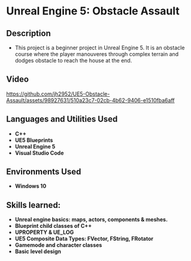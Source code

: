 <h1>Unreal Engine 5: Obstacle Assault</h1>

<h2>Description</h2>

- This project is a beginner project in Unreal Engine 5. It is an obstacle course where the player manouveres through complex terrain and dodges obstacle to reach the house at the end. 

<h2>Video</h2>

https://github.com/jh2952/UE5-Obstacle-Assault/assets/98927631/510a23c7-02cb-4b62-9406-e1510fba6aff

<h2>Languages and Utilities Used</h2>

- <b>C++</b>
- <b>UE5 Blueprints</b>
- <b>Unreal Engine 5</b>
- <b>Visual Studio Code</b>

<h2>Environments Used </h2>

- <b>Windows 10</b>

<h2>Skills learned:</h2>

- <b>Unreal engine basics: maps, actors, components & meshes.</b>
- <b>Blueprint child classes of C++</b>
- <b>UPROPERTY & UE_LOG</b>
- <b>UE5 Composite Data Types: FVector, FString, FRotator</b>
- <b>Gamemode and character classes</b>
- <b>Basic level design</b>

<!--
 ```diff
- text in red
+ text in green
! text in orange
# text in gray
@@ text in purple (and bold)@@
```
--!>
